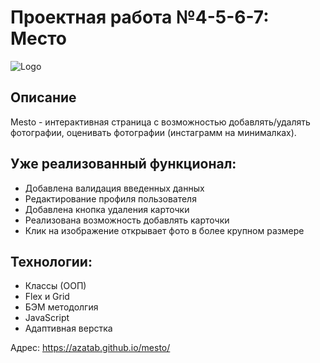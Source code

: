 # Проектная работа №4-5-6-7: Место

![Logo](https://azatab.github.io/mesto/images/logo-vect.svg)

## Описание

Mesto - интерактивная страница с возможностью добавлять/удалять фотографии, оценивать фотографии (инстаграмм на минималках).

## Уже реализованный функционал:

* Добавлена валидация введенных данных
* Редактирование профиля пользователя
* Добавлена кнопка удаления карточки
* Реализована возможность добавлять карточки
* Клик на изображение открывает фото в более крупном размере

## Технологии:

* Классы (ООП)
* Flex и Grid
* БЭМ методолгия
* JavaScript
* Адаптивная верстка

Адрес: https://azatab.github.io/mesto/
